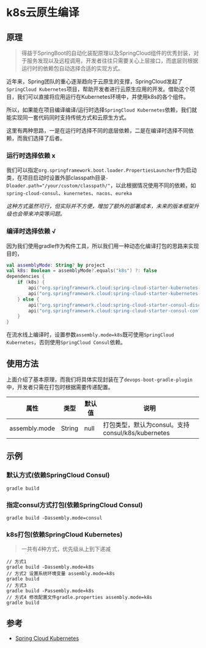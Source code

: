 # k8s云原生编译

## 原理

> 得益于SpringBoot的自动化装配原理以及SpringCloud组件的优秀封装，对于服务发现以及远程调用，开发者往往只需要关心上层接口，而底层则根据运行时的依赖包自动选择合适的实现方式。

近年来，Spring团队的重心逐渐趋向于云原生的支撑，SpringCloud发起了`SpringCloud Kubernetes`项目，帮助开发者进行云原生应用的开发。借助这个项目，我们可以直接将应用运行在Kubernetes环境中，并使用k8s的各个组件。

所以，如果能在项目编译编译/运行时选择`SpringCloud Kubernetes`依赖，我们就能实现同一套代码同时支持传统方式和云原生方式。

这里有两种思路，一是在运行时选择不同的底层依赖，二是在编译时选择不同依赖，而我们选择了后者。

### 运行时选择依赖 x

我们可以指定`org.springframework.boot.loader.PropertiesLauncher`作为启动类，在项目启动时设置外部classpath目录`-Dloader.path="/your/custom/classpath/"`，以此根据情况使用不同的依赖，如`spring-cloud-consul`、`kunernetes`、`nacos`、`eureka`

*这种方式虽然可行，但实际并不方便，增加了额外的部署成本，未来的版本框架升级也会带来冲突等问题。*


### **编译时选择依赖 √**

因为我们使用gradle作为构件工具，所以我们用一种动态化编译打包的思路来实现目的，

```kotlin
val assemblyMode: String? by project
val k8s: Boolean = assemblyMode?.equals("k8s") ?: false
dependencies {
    if (k8s) {
        api("org.springframework.cloud:spring-cloud-starter-kubernetes-all")
        api("org.springframework.cloud:spring-cloud-starter-kubernetes-ribbon")
    } else {
        api("org.springframework.cloud:spring-cloud-starter-consul-discovery")
        api("org.springframework.cloud:spring-cloud-starter-consul-config")
    }
}
```

在流水线上编译时，设置参数`assembly.mode=k8s`既可使用`SpringCloud Kubernetes`，否则使用`SpringCloud Consul`依赖。

## 使用方法

上面介绍了基本原理，而我们将具体实现封装在了`devops-boot-gradle-plugin`中，开发者只需在打包时根据需要传递配置。

| 属性               | 类型    | 默认值 | 说明               |
| ------------------ | ------- | ------ | ------------------ |
| assembly.mode  | String | null  | 打包类型，默认为consul。支持consul/k8s/kubernetes |

## 示例

### 默认方式(依赖SpringCloud Consul)
```
gradle build
```

### 指定consul方式打包(依赖SpringCloud Consul)
```
gradle build -Dassembly.mode=consul
```

### k8s打包(依赖SpringCloud Kubernetes)
> 一共有4种方式，优先级从上到下递减

```
// 方式1
gradle build -Dassembly.mode=k8s
// 方式2 设置系统环境变量 assembly.mode=k8s
gradle build
// 方式3
gradle build -Passembly.mode=k8s
// 方式4 修改配置文件gradle.properties assembly.mode=k8s
gradle build
```

## 参考

- [Spring Cloud Kubernetes](https://docs.spring.io/spring-cloud-kubernetes/docs/current/reference/html/)

